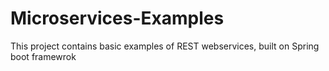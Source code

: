 # Microservices-Examples
This project contains basic examples of REST webservices, built on Spring boot framewrok
